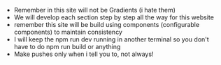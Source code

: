 - Remember in this site will not be Gradients (i hate them)
- We will develop each section step by step all the way for this website
- remember this site will be build using components (configurable components) to maintain consistency
- I will keep the npm run dev running in another terminal so you don't have to do npm run build or anything
- Make pushes only when i tell you to, not always!